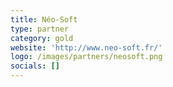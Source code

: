 ```yaml
---
title: Néo-Soft
type: partner
category: gold
website: 'http://www.neo-soft.fr/'
logo: /images/partners/neosoft.png
socials: []
---
```

